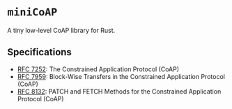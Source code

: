 # `miniCoAP`

A tiny low-level CoAP library for Rust.

## Specifications

- [RFC 7252](https://datatracker.ietf.org/doc/html/rfc7252): The Constrained Application Protocol (CoAP)
- [RFC 7959](https://datatracker.ietf.org/doc/html/rfc7959): Block-Wise Transfers in the Constrained Application Protocol (CoAP)
- [RFC 8132](https://datatracker.ietf.org/doc/html/rfc8132): PATCH and FETCH Methods for the Constrained Application Protocol (CoAP)
